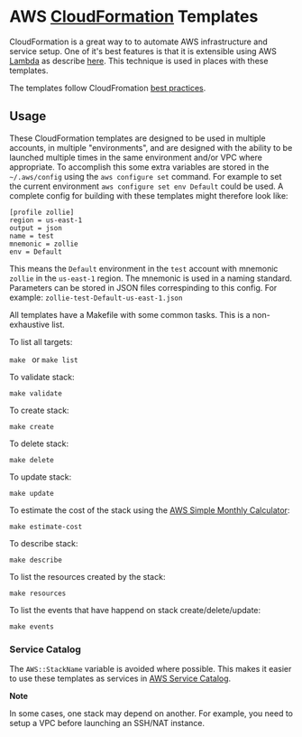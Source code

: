 # AWS [CloudFormation](https://aws.amazon.com/cloudformation/) Templates

CloudFormation is a great way to to automate AWS infrastructure and service setup. One of it's best features is that it is extensible using AWS [Lambda](https://aws.amazon.com/lambda/) as describe [here](http://docs.aws.amazon.com/AWSCloudFormation/latest/UserGuide/template-custom-resources-lambda.html). This technique is used in places with these templates.

The templates follow CloudFromation [best practices](http://www.slideshare.net/AmazonWebServices/app304-aws-cloudformation-best-practices-aws-reinvent-2014).

## Usage

These CloudFormation templates are designed to be used in multiple accounts, in multiple "environments", and are designed with the ability to be launched multiple times in the same environment and/or VPC where appropriate. To accomplish this some extra variables are stored in the `~/.aws/config` using the `aws configure set` command. For example to set the current environment `aws configure set env Default` could be used. A complete config for building with these templates might therefore look like:

```
[profile zollie]
region = us-east-1
output = json
name = test
mnemonic = zollie
env = Default
```

This means the `Default` environment in the `test` account with mnemonic `zollie` in the `us-east-1` region. The mnemonic is used in a naming standard. Parameters can be stored in JSON files correspinding to this config. For example: `zollie-test-Default-us-east-1.json`


All templates have a Makefile with some common tasks. This is a non-exhaustive list. 

To list all targets:

`make ` or `make list`

To validate stack:

`make validate`

To create stack:

`make create`

To delete stack:

`make delete`

To update stack:

`make update`

To estimate the cost of the stack using the [AWS Simple Monthly Calculator](https://calculator.s3.amazonaws.com/index.html):

`make estimate-cost`

To describe stack:

`make describe`

To list the resources created by the stack:

`make resources`

To list the events that have happend on stack create/delete/update:

`make events`


### Service Catalog

The `AWS::StackName` variable is avoided where possible. This makes it easier to use these templates as services in [AWS Service Catalog](https://aws.amazon.com/servicecatalog/). 

**Note**

In some cases, one stack may depend on another. For example, you need to setup a VPC before launching an SSH/NAT instance.



